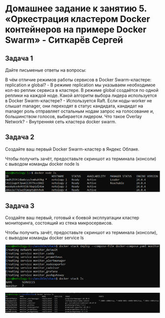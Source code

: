 # Домашнее задание к занятию 5. «Оркестрация кластером Docker контейнеров на примере Docker Swarm» - Ситкарёв Сергей

## Задача 1

Дайте письменые ответы на вопросы:

В чём отличие режимов работы сервисов в Docker Swarm-кластере: replication и global? - В режиме replication мы указываем необходимое кол-во реплик сервиса в кластере. В режиме global создаётся по одной реплики на каждой ноде.
Какой алгоритм выбора лидера используется в Docker Swarm-кластере? - Используется Raft. Если ноды-worker не слышат manager, они переходят в статус кандидата, кандидат на manager роль отправляет остальным нодам запрос на голосование и, большинством голосов, выбирается лидером.
Что такое Overlay Network? - Внутренняя сеть кластера docker swarm.

## Задача 2

Создайте ваш первый Docker Swarm-кластер в Яндекс Облаке.

Чтобы получить зачёт, предоставьте скриншот из терминала (консоли) с выводом команды docker node ls

![Задание2](https://github.com/SSitkarev/virt-05-docker-swarm/blob/main/img/2.png)

## Задача 3

Создайте ваш первый, готовый к боевой эксплуатации кластер мониторинга, состоящий из стека микросервисов.

Чтобы получить зачёт, предоставьте скриншот из терминала (консоли), с выводом команды docker service ls

![Задание3](https://github.com/SSitkarev/virt-05-docker-swarm/blob/main/img/3-1.png)

![Задание3](https://github.com/SSitkarev/virt-05-docker-swarm/blob/main/img/3-2.png)